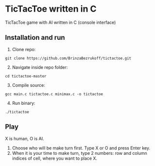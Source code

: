 # TicTacToe written in C
TicTacToe game with AI written in C (console interface)

## Installation and run
1. Clone repo:
```
git clone https://github.com/BrinzaBezrukoff/tictactoe.git
```
2. Navigate inside repo folder:
```
cd tictactoe-master
```
3. Compile source:
```
gcc main.c tictactoe.c minimax.c -o tictactoe
```
4. Run binary:
```
./tictactoe
```
## Play
X is human, O is AI.
1. Choose who will be make turn first. Type X or O and press Enter key.
2. When it is your time to make turn, type 2 numbers: row and column indices of cell, where you want to place X.
